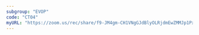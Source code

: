 ```yaml
---
subgroup: "EVOP"
code: "CT04"
myURL: "https://zoom.us/rec/share/f9-JM4gm-CH1VNgGJdBlyOLRjdmEwZMMJp1PxKeJ_HrOcHXGfKArWe9wobwwgkQL.5OjiNbENBTFQSQ_E?startTime=1623791725000"
---
```

